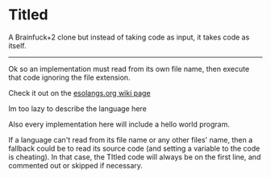 # Titled
A Brainfuck+2 clone but instead of taking code as input, it takes code as itself.
<hr>
Ok so an implementation must read from its own file name, then execute that code ignoring the file extension.

Check it out on the [esolangs.org wiki page](esolangs.org/wiki/Titled)

Im too lazy to describe the language here

Also every implementation here will include a hello world program.

If a language can't read from its file name or any other files' name, then a fallback could be to read its source code (and setting a variable to the code is cheating). In that case, the TItled code will always be on the first line, and commented out or skipped if necessary.
